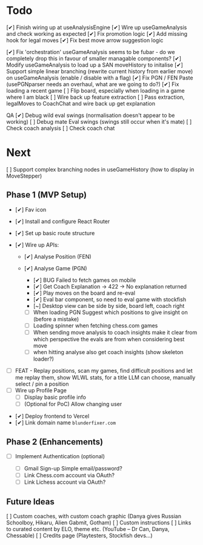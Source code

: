 # Todo

[✔] Finish wiring up at useAnalysisEngine
[✔] Wire up useGameAnalysis and check working as expected
[✔] Fix promotion logic
[✔] Add missing hook for legal moves
[✔] Fix best move arrow suggestion logic

[✔] Fix 'orchestration' useGameAnalysis seems to be fubar - do we completely drop this in favour of smaller managable components?
[✔] Modify useGameAnalysis to load up a SAN moveHistory to initalise
[✔] Support simple linear branching (rewrite current history from earlier move) on useGameAnalysis (enable / disable with a flag)
[✔] Fix PGN / FEN Paste (usePGNparser needs an overhaul, what are we going to do?)
[✔] Fix loading a recent game
[ ] Flip board, especially when loading in a game where I am black
[ ] Wire back up feature extraction
[ ] Pass extraction, legalMoves to CoachChat and wire back up get explanation

QA
[✔] Debug wild eval swings (normalisation doesn't appear to be working)
[ ] Debug mate Eval swings (swings still occur when it's mate)
[ ] Check coach analysis
[ ] Check coach chat

# Next

[ ] Support complex branching nodes in useGameHistory (how to display in MoveStepper)

## Phase 1 (MVP Setup)

- [✔] Fav icon
- [✔] Install and configure React Router
- [✔] Set up basic route structure
- [✔] Wire up APIs:

  - [✔] Analyse Position (FEN)
  - [✔] Analyse Game (PGN)

    - [✔] BUG Failed to fetch games on mobile
    - [✔] Get Coach Explanation -> 422 -> No explanation returned
    - [✔] Play moves on the board and re-eval
    - [✔] Eval bar component, so need to eval game with stockfish
    - [~] Desktop view can be side by side, board left, coach right

    - [ ] When loading PGN Suggest which positions to give insight on (before a mistake)
    - [ ] Loading spinner when fetching chess.com games
    - [ ] When sending move analysis to coach insights make it clear from which perspective the evals are from when considering best move
    - [ ] when hitting analyse also get coach insights (show skeleton loader?)

- [ ] FEAT - Replay positions, scan my games, find difficult positions and let me replay them, show WLWL stats, for a title LLM can choose, manually select / pin a position
- [ ] Wire up Profile Page
  - [ ] Display basic profile info
  - [ ] (Optional for PoC) Allow changing user
- [✔] Deploy frontend to Vercel
- [✔] Link domain name `blunderfixer.com`

## Phase 2 (Enhancements)

- [ ] Implement Authentication (optional)

  - [ ] Gmail Sign-up Simple email/password?
  - [ ] Link Chess.com account via OAuth?
  - [ ] Link Lichess account via OAuth?

## Future Ideas

[ ] Custom coaches, with custom coach graphic (Danya gives Russian Schoolboy, Hikaru, Alien Gabmit, Gotham)
[ ] Custom instructions
[ ] Links to curated content by ELO, theme etc. (YouTube – Dr Can, Danya, Chessable)
[ ] Credits page (Playtesters, Stockfish devs...)
